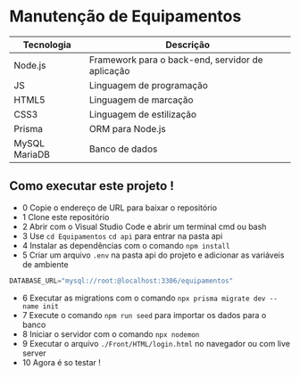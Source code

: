 # Manutenção de Equipamentos

|Tecnologia|Descrição|
|-|-|
|Node.js|Framework para o back-end, servidor de aplicação|
|JS|Linguagem de programação|
|HTML5|Linguagem de marcação|
|CSS3|Linguagem de estilização|
|Prisma|ORM para Node.js|
|MySQL MariaDB|Banco de dados|

## Como executar este projeto !
- 0 Copie o endereço de URL para baixar o repositório
- 1 Clone este repositório
- 2 Abrir com o Visual Studio Code e abrir um terminal cmd ou bash
- 3 Use `cd Equipamentos` `cd api` para entrar na pasta api
- 4 Instalar as dependências com o comando `npm install`
- 5 Criar um arquivo `.env` na pasta api do projeto e adicionar as variáveis de ambiente
```js
DATABASE_URL="mysql://root:@localhost:3306/equipamentos"
```
- 6 Executar as migrations com o comando `npx prisma migrate dev --name init`
- 7 Execute o comando `npm run seed` para importar os dados para o banco
- 8 Iniciar o servidor com o comando `npx nodemon`
- 9 Executar o arquivo `./Front/HTML/login.html` no navegador ou com live server
- 10 Agora é so testar !